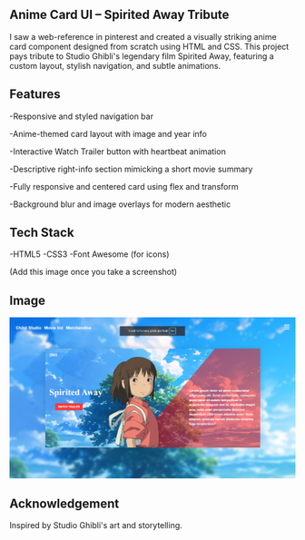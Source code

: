 ## Anime Card UI – Spirited Away Tribute
I saw a web-reference in pinterest and created a visually striking anime card component designed from scratch using HTML and CSS. This project pays tribute to Studio Ghibli's legendary film Spirited Away, featuring a custom layout, stylish navigation, and subtle animations.

## Features
-Responsive and styled navigation bar

-Anime-themed card layout with image and year info

-Interactive Watch Trailer button with heartbeat animation

-Descriptive right-info section mimicking a short movie summary

-Fully responsive and centered card using flex and transform

-Background blur and image overlays for modern aesthetic

## Tech Stack
-HTML5
-CSS3
-Font Awesome (for icons)


(Add this image once you take a screenshot)

## Image

![Image Alt](./assets/image.png)



## Acknowledgement
Inspired by Studio Ghibli's art and storytelling.